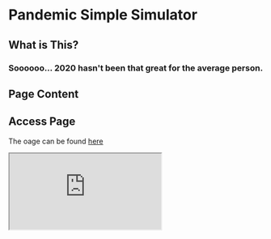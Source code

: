 # Pandemic Simple Simulator

## What is This?

### Soooooo... 2020 hasn't been that great for the average person. 

## Page Content

## Access Page

The oage can be found [here](https://jdoiro3.github.io/Pandemic-Sim-js)

<iframe src="https://jdoiro3.github.io/Pandemic-Sim-js" title="Page">



